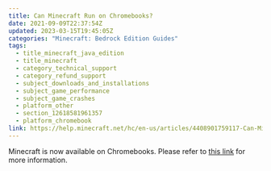 ```yaml
---
title: Can Minecraft Run on Chromebooks?
date: 2021-09-09T22:37:54Z
updated: 2023-03-15T19:45:05Z
categories: "Minecraft: Bedrock Edition Guides"
tags:
  - title_minecraft_java_edition
  - title_minecraft
  - category_technical_support
  - category_refund_support
  - subject_downloads_and_installations
  - subject_game_performance
  - subject_game_crashes
  - platform_other
  - section_12618581961357
  - platform_chromebook
link: https://help.minecraft.net/hc/en-us/articles/4408901759117-Can-Minecraft-Run-on-Chromebooks-
---
```


Minecraft is now available on Chromebooks. Please refer to [this link](https://help.minecraft.net/hc/en-us/articles/13803752803725) for more information.
